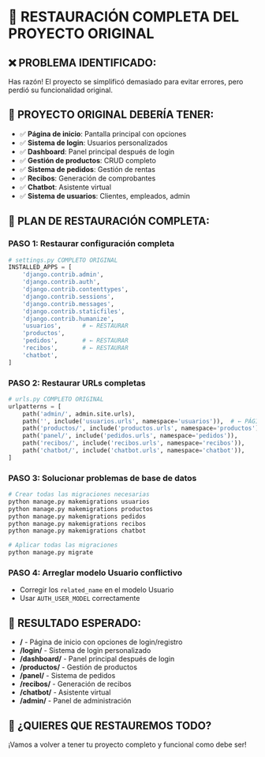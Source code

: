 # 🔄 RESTAURACIÓN COMPLETA DEL PROYECTO ORIGINAL

## ❌ PROBLEMA IDENTIFICADO:
Has razón! El proyecto se simplificó demasiado para evitar errores, pero perdió su funcionalidad original.

## 🎯 PROYECTO ORIGINAL DEBERÍA TENER:
- ✅ **Página de inicio**: Pantalla principal con opciones
- ✅ **Sistema de login**: Usuarios personalizados
- ✅ **Dashboard**: Panel principal después de login
- ✅ **Gestión de productos**: CRUD completo
- ✅ **Sistema de pedidos**: Gestión de rentas
- ✅ **Recibos**: Generación de comprobantes
- ✅ **Chatbot**: Asistente virtual
- ✅ **Sistema de usuarios**: Clientes, empleados, admin

## 🚀 PLAN DE RESTAURACIÓN COMPLETA:

### PASO 1: Restaurar configuración completa
```python
# settings.py COMPLETO ORIGINAL
INSTALLED_APPS = [
    'django.contrib.admin',
    'django.contrib.auth',
    'django.contrib.contenttypes',
    'django.contrib.sessions',
    'django.contrib.messages',
    'django.contrib.staticfiles',
    'django.contrib.humanize',
    'usuarios',      # ← RESTAURAR
    'productos',
    'pedidos',       # ← RESTAURAR
    'recibos',       # ← RESTAURAR
    'chatbot',
]
```

### PASO 2: Restaurar URLs completas
```python
# urls.py COMPLETO ORIGINAL
urlpatterns = [
    path('admin/', admin.site.urls),
    path('', include('usuarios.urls', namespace='usuarios')),  # ← PÁGINA PRINCIPAL
    path('productos/', include('productos.urls', namespace='productos')),
    path('panel/', include('pedidos.urls', namespace='pedidos')),
    path('recibos/', include('recibos.urls', namespace='recibos')),
    path('chatbot/', include('chatbot.urls', namespace='chatbot')),
]
```

### PASO 3: Solucionar problemas de base de datos
```bash
# Crear todas las migraciones necesarias
python manage.py makemigrations usuarios
python manage.py makemigrations productos
python manage.py makemigrations pedidos
python manage.py makemigrations recibos
python manage.py makemigrations chatbot

# Aplicar todas las migraciones
python manage.py migrate
```

### PASO 4: Arreglar modelo Usuario conflictivo
- Corregir los `related_name` en el modelo Usuario
- Usar `AUTH_USER_MODEL` correctamente

## 🎯 RESULTADO ESPERADO:
- **/** - Página de inicio con opciones de login/registro
- **/login/** - Sistema de login personalizado
- **/dashboard/** - Panel principal después de login
- **/productos/** - Gestión de productos
- **/panel/** - Sistema de pedidos
- **/recibos/** - Generación de recibos
- **/chatbot/** - Asistente virtual
- **/admin/** - Panel de administración

## 🔧 ¿QUIERES QUE RESTAUREMOS TODO?
¡Vamos a volver a tener tu proyecto completo y funcional como debe ser!
